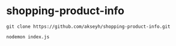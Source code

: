 # shopping-product-info
`git clone https://github.com/akseyh/shopping-product-info.git`

`nodemon index.js`
